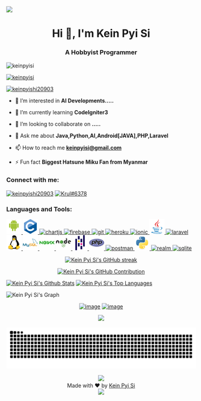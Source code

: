 <img align="center" src="https://user-images.githubusercontent.com/65187002/144930161-2f783401-8d27-4fdf-a2f7-cc0ba32f1f1f.gif" width="21%" style="display:inline;">
<br>
<h1 align="center">Hi 👋, I'm Kein Pyi Si</h1>
<h3 align="center">A Hobbyist Programmer</h3>

<p align="left"> <img src="https://komarev.com/ghpvc/?username=keinpyisi&label=Profile%20views&color=0e75b6&style=flat" alt="keinpyisi" /> </p>

<p align="left"> <a href="https://github.com/ryo-ma/github-profile-trophy"><img src="https://github-profile-trophy.vercel.app/?username=keinpyisi&no-bg=true&no-frame=true&theme=dark_lover&title=MultiLanguage,Experience,Repositories,Followers,Issues,PullRequest" alt="keinpyisi" /></a> </p>

<p align="left"> <a href="https://twitter.com/keinpyishi20903" target="blank"><img src="https://img.shields.io/twitter/follow/keinpyishi20903?logo=twitter&style=for-the-badge" alt="keinpyishi20903" /></a> </p>

- 👀 I’m interested in **AI Developments.....**

- 🌱 I’m currently learning **CodeIgniter3**

- 💞️ I’m looking to collaborate on **.....**

- 💬 Ask me about **Java,Python,AI,Android[JAVA],PHP,Laravel**

- 📫 How to reach me **keinpyisi@gmail.com**

- ⚡ Fun fact **Biggest Hatsune Miku Fan from Myanmar**

<h3 align="left">Connect with me:</h3>
<p align="left">
<a href="https://twitter.com/keinpyishi20903" target="blank"><img align="center" src="https://raw.githubusercontent.com/rahuldkjain/github-profile-readme-generator/master/src/images/icons/Social/twitter.svg" alt="keinpyishi20903" height="30" width="40" /></a>
<a href="https://discord.gg/Krul#6378" target="blank"><img align="center" src="https://raw.githubusercontent.com/rahuldkjain/github-profile-readme-generator/master/src/images/icons/Social/discord.svg" alt="Krul#6378" height="30" width="40" /></a>
</p>

<h3 align="left">Languages and Tools:</h3>
<p align="left"> <a href="https://developer.android.com" target="_blank" rel="noreferrer"> <img src="https://raw.githubusercontent.com/devicons/devicon/master/icons/android/android-original-wordmark.svg" alt="android" width="40" height="40"/> </a> <a href="https://www.cprogramming.com/" target="_blank" rel="noreferrer"> <img src="https://raw.githubusercontent.com/devicons/devicon/master/icons/c/c-original.svg" alt="c" width="40" height="40"/> </a> <a href="https://www.chartjs.org" target="_blank" rel="noreferrer"> <img src="https://www.chartjs.org/media/logo-title.svg" alt="chartjs" width="40" height="40"/> </a> <a href="https://firebase.google.com/" target="_blank" rel="noreferrer"> <img src="https://www.vectorlogo.zone/logos/firebase/firebase-icon.svg" alt="firebase" width="40" height="40"/> </a> <a href="https://git-scm.com/" target="_blank" rel="noreferrer"> <img src="https://www.vectorlogo.zone/logos/git-scm/git-scm-icon.svg" alt="git" width="40" height="40"/> </a> <a href="https://heroku.com" target="_blank" rel="noreferrer"> <img src="https://www.vectorlogo.zone/logos/heroku/heroku-icon.svg" alt="heroku" width="40" height="40"/> </a> <a href="https://ionicframework.com" target="_blank" rel="noreferrer"> <img src="https://upload.wikimedia.org/wikipedia/commons/d/d1/Ionic_Logo.svg" alt="ionic" width="40" height="40"/> </a> <a href="https://www.java.com" target="_blank" rel="noreferrer"> <img src="https://raw.githubusercontent.com/devicons/devicon/master/icons/java/java-original.svg" alt="java" width="40" height="40"/> </a> <a href="https://laravel.com/" target="_blank" rel="noreferrer"> <img src="https://e7.pngegg.com/pngimages/764/304/png-clipart-laravel-black-logo-tech-companies-thumbnail.png" alt="laravel" width="40" height="40"/> </a> <a href="https://www.linux.org/" target="_blank" rel="noreferrer"> <img src="https://raw.githubusercontent.com/devicons/devicon/master/icons/linux/linux-original.svg" alt="linux" width="40" height="40"/> </a> <a href="https://www.mysql.com/" target="_blank" rel="noreferrer"> <img src="https://raw.githubusercontent.com/devicons/devicon/master/icons/mysql/mysql-original-wordmark.svg" alt="mysql" width="40" height="40"/> </a> <a href="https://www.nginx.com" target="_blank" rel="noreferrer"> <img src="https://raw.githubusercontent.com/devicons/devicon/master/icons/nginx/nginx-original.svg" alt="nginx" width="40" height="40"/> </a> <a href="https://nodejs.org" target="_blank" rel="noreferrer"> <img src="https://raw.githubusercontent.com/devicons/devicon/master/icons/nodejs/nodejs-original-wordmark.svg" alt="nodejs" width="40" height="40"/> </a> <a href="https://pandas.pydata.org/" target="_blank" rel="noreferrer"> <img src="https://raw.githubusercontent.com/devicons/devicon/2ae2a900d2f041da66e950e4d48052658d850630/icons/pandas/pandas-original.svg" alt="pandas" width="40" height="40"/> </a> <a href="https://www.php.net" target="_blank" rel="noreferrer"> <img src="https://raw.githubusercontent.com/devicons/devicon/master/icons/php/php-original.svg" alt="php" width="40" height="40"/> </a> <a href="https://postman.com" target="_blank" rel="noreferrer"> <img src="https://www.vectorlogo.zone/logos/getpostman/getpostman-icon.svg" alt="postman" width="40" height="40"/> </a> <a href="https://www.python.org" target="_blank" rel="noreferrer"> <img src="https://raw.githubusercontent.com/devicons/devicon/master/icons/python/python-original.svg" alt="python" width="40" height="40"/> </a> <a href="https://realm.io/" target="_blank" rel="noreferrer"> <img src="https://raw.githubusercontent.com/bestofjs/bestofjs-webui/8665e8c267a0215f3159df28b33c365198101df5/public/logos/realm.svg" alt="realm" width="40" height="40"/> </a> <a href="https://www.sqlite.org/" target="_blank" rel="noreferrer"> <img src="https://www.vectorlogo.zone/logos/sqlite/sqlite-icon.svg" alt="sqlite" width="40" height="40"/> </a> </p>



<p align="center">
  <a href="https://github.com/keinpyisi">
    <img src="https://github-readme-streak-stats.herokuapp.com/?user=keinpyisi&theme=radical&border=7F3FBF&background=0D1117" alt="Kein Pyi Si's GitHub streak"/>
  </a>
</p>

<p align="center">
  <a href="https://github.com/keinpyisi">
    <img src="https://github-profile-summary-cards.vercel.app/api/cards/profile-details?username=keinpyisi&theme=radical" alt="Kein Pyi Si's GitHub Contribution"/>
  </a>
</p>

<a> 
    <a href="https://github.com/keinpyisi"><img alt="Kein Pyi Si's Github Stats" src="https://denvercoder1-github-readme-stats.vercel.app/api?username=keinpyisi&show_icons=true&count_private=true&theme=react&border_color=7F3FBF&bg_color=0D1117&title_color=F85D7F&icon_color=F8D866" height="192px" width="49.5%"/></a>
  <a href="https://github.com/keinpyisi"><img alt="Kein Pyi Si's Top Languages" src="https://denvercoder1-github-readme-stats.vercel.app/api/top-langs/?username=keinpyisi&langs_count=8&layout=compact&theme=react&border_color=7F3FBF&bg_color=0D1117&title_color=F85D7F&icon_color=F8D866" height="192px" width="49.5%"/></a>
  <br/>
</a>


![Kein Pyi Si's Graph](https://github-readme-activity-graph.vercel.app/graph?username=keinpyisi&custom_title=Kein%20Pyi%20Si's%20GitHub%20Activity%20Graph&bg_color=0D1117&color=7F3FBF&line=7F3FBF&point=7F3FBF&area_color=FFFFFF&title_color=FFFFFF&area=true)

<div align="center">
  
[![image](https://img.shields.io/badge/Buy%20me%20a%20coffee-FFDD00?style=for-the-badge&logo=buymeacoffee&logoColor=white)](https://bitlie.deri.my.id/buymeacoffee) [![image](https://img.shields.io/badge/ko--fi-F16061?style=for-the-badge&logo=ko-fi&logoColor=white)](https://bitlie.deri.my.id/ko-fi)

<!--x axis divider-->
<img src="/assets/images/horizontal-divider-gradient.gif">

![Commit Snake History SVG](https://raw.githubusercontent.com/Deri-Kurniawan/Deri-Kurniawan/output/github-snake.svg)

<!--x axis divider-->
<img src="/assets/images/horizontal-divider-gradient.gif">

<div align="center">
    Made with ❤️ by <a href="[https://deri.my.id](https://keinpyisi.github.io/)" target="_blank">Kein Pyi Si</a>
</div>

<!--x axis divider-->
<img src="/assets/images/horizontal-divider-gradient.gif">
